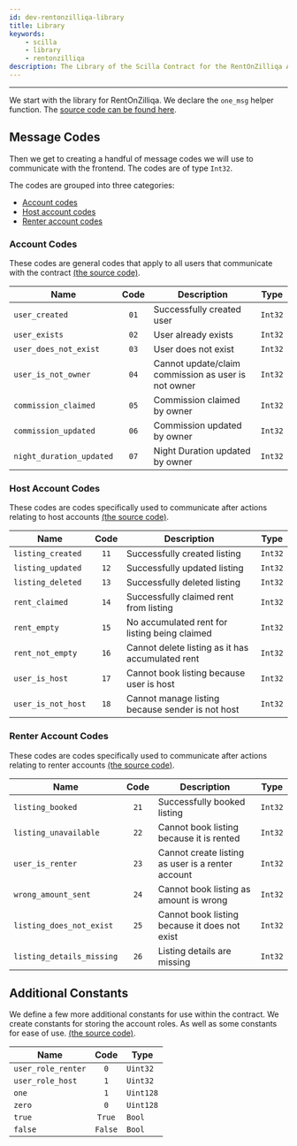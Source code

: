 ```yaml
---
id: dev-rentonzilliqa-library
title: Library
keywords:
    - scilla
    - library
    - rentonzilliqa
description: The Library of the Scilla Contract for the RentOnZilliqa Application
---
```


---

We start with the library for RentOnZilliqa. We declare the `one_msg` helper function. The [source code can be found here](https://github.com/Quinence/zilliqa-fullstack-app-rentOnZilliqa/blob/93273d0af6776e28f998ba4a63df3053545a1eeb/src/scilla/RentOnZilliqa.scilla#L6).

## Message Codes

Then we get to creating a handful of message codes we will use to communicate with the frontend. The codes are of type `Int32`.

The codes are grouped into three categories:

-   [Account codes](#account-codes)
-   [Host account codes](#host-account-codes)
-   [Renter account codes](#renter-account-codes)

### Account Codes

These codes are general codes that apply to all users that communicate with the contract [(the source code)](https://github.com/Quinence/zilliqa-fullstack-app-rentOnZilliqa/blob/93273d0af6776e28f998ba4a63df3053545a1eeb/src/scilla/RentOnZilliqa.scilla#L12).

| Name                     | Code | Description                                         | Type    |
| ------------------------ | :--: | --------------------------------------------------- | ------- |
| `user_created`           | `01` | Successfully created user                           | `Int32` |
| `user_exists`            | `02` | User already exists                                 | `Int32` |
| `user_does_not_exist`    | `03` | User does not exist                                 | `Int32` |
| `user_is_not_owner`      | `04` | Cannot update/claim commission as user is not owner | `Int32` |
| `commission_claimed`     | `05` | Commission claimed by owner                         | `Int32` |
| `commission_updated`     | `06` | Commission updated by owner                         | `Int32` |
| `night_duration_updated` | `07` | Night Duration updated by owner                     | `Int32` |

### Host Account Codes

These codes are codes specifically used to communicate after actions relating to host accounts [(the source code)](https://github.com/Quinence/zilliqa-fullstack-app-rentOnZilliqa/blob/93273d0af6776e28f998ba4a63df3053545a1eeb/src/scilla/RentOnZilliqa.scilla#L21).

| Name               | Code | Description                                      | Type    |
| ------------------ | :--: | ------------------------------------------------ | ------- |
| `listing_created`  | `11` | Successfully created listing                     | `Int32` |
| `listing_updated`  | `12` | Successfully updated listing                     | `Int32` |
| `listing_deleted`  | `13` | Successfully deleted listing                     | `Int32` |
| `rent_claimed`     | `14` | Successfully claimed rent from listing           | `Int32` |
| `rent_empty`       | `15` | No accumulated rent for listing being claimed    | `Int32` |
| `rent_not_empty`   | `16` | Cannot delete listing as it has accumulated rent | `Int32` |
| `user_is_host`     | `17` | Cannot book listing because user is host         | `Int32` |
| `user_is_not_host` | `18` | Cannot manage listing because sender is not host | `Int32` |

### Renter Account Codes

These codes are codes specifically used to communicate after actions relating to renter accounts [(the source code)](https://github.com/Quinence/zilliqa-fullstack-app-rentOnZilliqa/blob/93273d0af6776e28f998ba4a63df3053545a1eeb/src/scilla/RentOnZilliqa.scilla#L31).

| Name                      | Code | Description                                       | Type    |
| ------------------------- | :--: | ------------------------------------------------- | ------- |
| `listing_booked`          | `21` | Successfully booked listing                       | `Int32` |
| `listing_unavailable`     | `22` | Cannot book listing because it is rented          | `Int32` |
| `user_is_renter`          | `23` | Cannot create listing as user is a renter account | `Int32` |
| `wrong_amount_sent`       | `24` | Cannot book listing as amount is wrong            | `Int32` |
| `listing_does_not_exist`  | `25` | Cannot book listing because it does not exist     | `Int32` |
| `listing_details_missing` | `26` | Listing details are missing                       | `Int32` |

## Additional Constants

We define a few more additional constants for use within the contract. We create constants for storing the account roles. As well as some constants for ease of use. [(the source code)](https://github.com/Quinence/zilliqa-fullstack-app-rentOnZilliqa/blob/93273d0af6776e28f998ba4a63df3053545a1eeb/src/scilla/RentOnZilliqa.scilla#L39).

| Name               |  Code   | Type      |
| ------------------ | :-----: | --------- |
| `user_role_renter` |   `0`   | `Uint32`  |
| `user_role_host`   |   `1`   | `Uint32`  |
| `one`              |   `1`   | `Uint128` |
| `zero`             |   `0`   | `Uint128` |
| `true`             | `True`  | `Bool`    |
| `false`            | `False` | `Bool`    |
